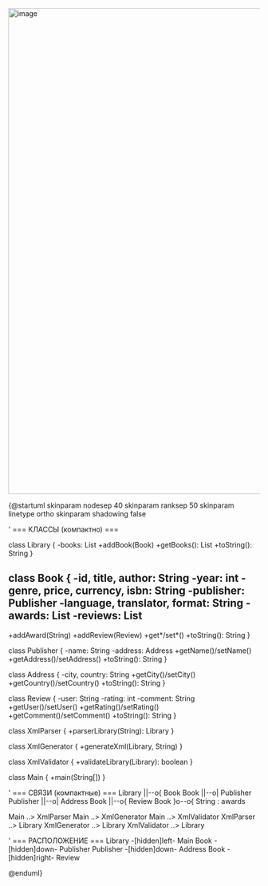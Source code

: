<img width="807" height="974" alt="image" src="https://github.com/user-attachments/assets/a242214f-eae1-4083-8cf9-1e5a0e6cdb5d" />









{@startuml
skinparam nodesep 40
skinparam ranksep 50
skinparam linetype ortho
skinparam shadowing false

' === КЛАССЫ (компактно) ===

class Library {
  -books: List<Book>
  +addBook(Book)
  +getBooks(): List<Book>
  +toString(): String
}

class Book {
  -id, title, author: String
  -year: int
  -genre, price, currency, isbn: String
  -publisher: Publisher
  -language, translator, format: String
  -awards: List<String>
  -reviews: List<Review>
  --
  +addAward(String)
  +addReview(Review)
  +get*/set*()
  +toString(): String
}

class Publisher {
  -name: String
  -address: Address
  +getName()/setName()
  +getAddress()/setAddress()
  +toString(): String
}

class Address {
  -city, country: String
  +getCity()/setCity()
  +getCountry()/setCountry()
  +toString(): String
}

class Review {
  -user: String
  -rating: int
  -comment: String
  +getUser()/setUser()
  +getRating()/setRating()
  +getComment()/setComment()
  +toString(): String
}

class XmlParser {
  +parserLibrary(String): Library
}

class XmlGenerator {
  +generateXml(Library, String)
}

class XmlValidator {
  +validateLibrary(Library): boolean
}

class Main {
  +main(String[])
}

' === СВЯЗИ (компактные) ===
Library ||--o{ Book
Book ||--o| Publisher
Publisher ||--o| Address
Book ||--o{ Review
Book }o--o{ String : awards

Main ..> XmlParser
Main ..> XmlGenerator
Main ..> XmlValidator
XmlParser ..> Library
XmlGenerator ..> Library
XmlValidator ..> Library

' === РАСПОЛОЖЕНИЕ ===
Library -[hidden]left- Main
Book -[hidden]down- Publisher
Publisher -[hidden]down- Address
Book -[hidden]right- Review

@enduml}
